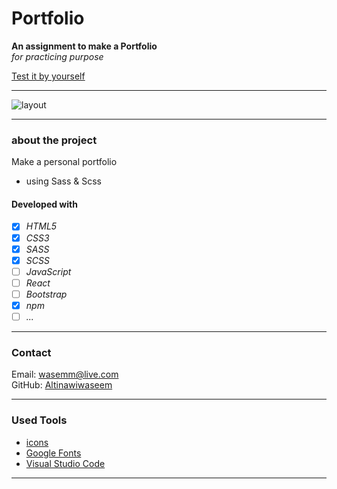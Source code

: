 # Portfolio 

**An assignment to make a Portfolio**  
_for practicing purpose_

[Test it by yourself](https://altinawiwaseem.github.io/portfolio-v1/)

---

![layout](./src/images/readme.gif)


---
### about the project
Make a personal portfolio 
- using Sass & Scss




#### Developed with
- [x] _HTML5_
- [x] _CSS3_
- [x] _SASS_
- [x] _SCSS_
- [ ] _JavaScript_
- [ ] _React_
- [ ] _Bootstrap_
- [x] _npm_
- [ ] _..._

---
### Contact
Email: <wasemm@live.com><br>
GitHub: [Altinawiwaseem](https://github.com/altinawiwaseem)

---

### Used Tools

- [icons](https://fontawesome.com/)
- [Google Fonts](https://fonts.google.com/)
- [Visual Studio Code](https://code.visualstudio.com/)

---

